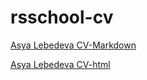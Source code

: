 # rsschool-cv
[Asya Lebedeva CV-Markdown](https://asyaLebedeva.github.io/rsschool-cv/cv)


[Asya Lebedeva CV-html](https://asyaLebedeva.github.io/rsschool-cv/)
